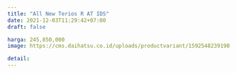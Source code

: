 ```yaml
---
title: "All New Terios R AT IDS"
date: 2021-12-03T11:29:42+07:00
draft: false

harga: 245,850,000
image: https://cms.daihatsu.co.id/uploads/productvariant/1592548239190.png

detail: 
---
```


